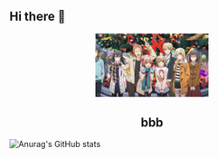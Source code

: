 ## Hi there 👋

<!--
**baibaibai007/baibaibai007** is a ✨ _special_ ✨ repository because its `README.md` (this file) appears on your GitHub profile.

Here are some ideas to get you started:

- 🔭 I’m currently working on 
- 🌱 I’m currently learning volleyball🏐
- 👯 I’m looking to collaborate on ...
- 🤔 I’m looking for help with ...
- 💬 Ask me about ...
- 📫 How to reach me: ...
- 😄 Pronouns: ...
- ⚡ Fun fact: ...
-->
<p align="center">
  <img width="200" src="https://github.com/baibaibai007/baibaibai007/blob/main/%E5%BE%AE%E4%BF%A1%E5%9B%BE%E7%89%87_20250510110634.png"/>
  <h2 align="center">bbb</h2>
</p>

![Anurag's GitHub stats](https://github-readme-stats.vercel.app/api?username=baibaibai007&show_icons=true&theme=radical)
